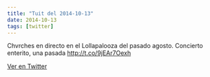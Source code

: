 ```yaml
---
title: "Tuit del 2014-10-13"
date: 2014-10-13
tags: [twitter]
---
```


Chvrches en directo en el Lollapalooza del pasado agosto. Concierto enterito, una pasada http://t.co/9jEAr7Oexh



[Ver en Twitter](https://twitter.com/i/web/status/521740985718812673)

